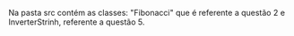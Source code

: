 Na pasta src contém as classes: "Fibonacci" que é referente a questão 2 e InverterStrinh, referente a questão 5.
